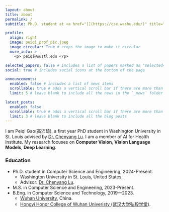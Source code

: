 ```yaml
---
layout: about
title: about
permalink: /
subtitle: Ph.D. student at <a href="[](https://cse.washu.edu/)" title="washU cse">Computer Science & Engineering @ WashU.</a>

profile:
  align: right
  image: peiqi_prof_pic.jpeg
  image_circular: True # crops the image to make it circular
  more_info: >
    <p> peiqi@wustl.edu </p>

selected_papers: false # includes a list of papers marked as "selected={true}"
social: true # includes social icons at the bottom of the page

announcements:
  enabled: false # includes a list of news items
  scrollable: true # adds a vertical scroll bar if there are more than 3 news items
  limit: 5 # leave blank to include all the news in the `_news` folder

latest_posts:
  enabled: false
  scrollable: true # adds a vertical scroll bar if there are more than 3 new posts items
  limit: 3 # leave blank to include all the blog posts
---
```


I am Peiqi Gao(高沛琦), a first year PhD student in Washington University in St. Louis advised by <a href="[](https://engineering.washu.edu/faculty/Chenyang-Lu.html)" title="Chenyang">Dr. Chenyang Lu</a>. I am a member of AI for Health Institute. My research focuses on **Computer Vision**, **Vision Language Models**, **Deep Learning**.

### Education
<ul>
<li>Ph.D. student in Computer Science and Engineering, 2024-Present.
    <ul>
    <li> Washington University in St. Louis, United States.</li>
    <li> Advisor: <a href="[](https://engineering.washu.edu/faculty/Chenyang-Lu.html)" title="Chenyang">Dr. Chenyang Lu</a>.</li>
    </ul>
</li>
<li>M.S. in Computer Science and Engineering, 2023-Present.
</li>
<li>B.Eng. in Computer Science and Technology, 2019—2023.
<ul>
<li> <a href="[](https://www.whu.edu.cn/)" title="whu">Wuhan University</a>, China.
</li>
<li> <a href="[](https://hyxt.whu.edu.cn/)" title="hongyi">Hongyi Honor College of Wuhan Univeristy (武汉大学弘毅学堂)</a>.
</li>
</ul>
</li>
</ul>


